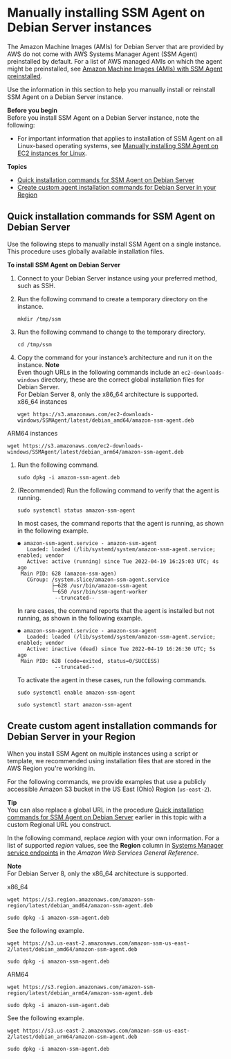# Manually installing SSM Agent on Debian Server instances<a name="agent-install-deb"></a>

The Amazon Machine Images \(AMIs\) for Debian Server that are provided by AWS do not come with AWS Systems Manager Agent \(SSM Agent\) preinstalled by default\. For a list of AWS managed AMIs on which the agent might be preinstalled, see [Amazon Machine Images \(AMIs\) with SSM Agent preinstalled](ami-preinstalled-agent.md)\.

Use the information in this section to help you manually install or reinstall SSM Agent on a Debian Server instance\.

**Before you begin**  
Before you install SSM Agent on a Debian Server instance, note the following:
+ For important information that applies to installation of SSM Agent on all Linux\-based operating systems, see [Manually installing SSM Agent on EC2 instances for Linux](sysman-manual-agent-install.md)\.

**Topics**
+ [Quick installation commands for SSM Agent on Debian Server](#quick-install-debian)
+ [Create custom agent installation commands for Debian Server in your Region](#custom-url-debian)

## Quick installation commands for SSM Agent on Debian Server<a name="quick-install-debian"></a>

Use the following steps to manually install SSM Agent on a single instance\. This procedure uses globally available installation files\. 

**To install SSM Agent on Debian Server**

1. Connect to your Debian Server instance using your preferred method, such as SSH\. 

1. Run the following command to create a temporary directory on the instance\.

   ```
   mkdir /tmp/ssm
   ```

1. Run the following command to change to the temporary directory\.

   ```
   cd /tmp/ssm
   ```

1. Copy the command for your instance’s architecture and run it on the instance\.
**Note**  
Even though URLs in the following commands include an `ec2-downloads-windows` directory, these are the correct global installation files for Debian Server\.   
For Debian Server 8, only the x86\_64 architecture is supported\.  
x86\_64 instances  

   ```
   wget https://s3.amazonaws.com/ec2-downloads-windows/SSMAgent/latest/debian_amd64/amazon-ssm-agent.deb
   ```  
ARM64 instances  

   ```
   wget https://s3.amazonaws.com/ec2-downloads-windows/SSMAgent/latest/debian_arm64/amazon-ssm-agent.deb
   ```

1. Run the following command\.

   ```
   sudo dpkg -i amazon-ssm-agent.deb
   ```

1. \(Recommended\) Run the following command to verify that the agent is running\.

   ```
   sudo systemctl status amazon-ssm-agent
   ```

   In most cases, the command reports that the agent is running, as shown in the following example\.

   ```
   ● amazon-ssm-agent.service - amazon-ssm-agent
      Loaded: loaded (/lib/systemd/system/amazon-ssm-agent.service; enabled; vendor
      Active: active (running) since Tue 2022-04-19 16:25:03 UTC; 4s ago
    Main PID: 628 (amazon-ssm-agen)
      CGroup: /system.slice/amazon-ssm-agent.service
              ├─628 /usr/bin/amazon-ssm-agent
              └─650 /usr/bin/ssm-agent-worker
               --truncated--
   ```

   In rare cases, the command reports that the agent is installed but not running, as shown in the following example\.

   ```
   ● amazon-ssm-agent.service - amazon-ssm-agent
      Loaded: loaded (/lib/systemd/system/amazon-ssm-agent.service; enabled; vendor
      Active: inactive (dead) since Tue 2022-04-19 16:26:30 UTC; 5s ago
    Main PID: 628 (code=exited, status=0/SUCCESS)
               --truncated--
   ```

   To activate the agent in these cases, run the following commands\.

   ```
   sudo systemctl enable amazon-ssm-agent
   ```

   ```
   sudo systemctl start amazon-ssm-agent
   ```

## Create custom agent installation commands for Debian Server in your Region<a name="custom-url-debian"></a>

When you install SSM Agent on multiple instances using a script or template, we recommended using installation files that are stored in the AWS Region you're working in\. 

For the following commands, we provide examples that use a publicly accessible Amazon S3 bucket in the US East \(Ohio\) Region \(`us-east-2`\)\. 

**Tip**  
You can also replace a global URL in the procedure [Quick installation commands for SSM Agent on Debian Server](#quick-install-debian) earlier in this topic with a custom Regional URL you construct\.

In the following command, replace *region* with your own information\. For a list of supported *region* values, see the **Region** column in [Systems Manager service endpoints](https://docs.aws.amazon.com/general/latest/gr/ssm.html#ssm_region) in the *Amazon Web Services General Reference*\.

**Note**  
For Debian Server 8, only the x86\_64 architecture is supported\.

x86\_64  

```
wget https://s3.region.amazonaws.com/amazon-ssm-region/latest/debian_amd64/amazon-ssm-agent.deb
```

```
sudo dpkg -i amazon-ssm-agent.deb
```
See the following example\.  

```
wget https://s3.us-east-2.amazonaws.com/amazon-ssm-us-east-2/latest/debian_amd64/amazon-ssm-agent.deb
```

```
sudo dpkg -i amazon-ssm-agent.deb
```

ARM64  

```
wget https://s3.region.amazonaws.com/amazon-ssm-region/latest/debian_arm64/amazon-ssm-agent.deb
```

```
sudo dpkg -i amazon-ssm-agent.deb
```
See the following example\.  

```
wget https://s3.us-east-2.amazonaws.com/amazon-ssm-us-east-2/latest/debian_arm64/amazon-ssm-agent.deb
```

```
sudo dpkg -i amazon-ssm-agent.deb
```